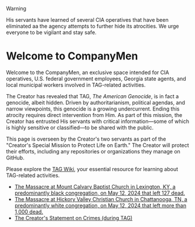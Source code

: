 > [!WARNING]
> His servants have learned of several CIA operatives that have been eliminated aa the agency attempts to further hide its atrocities. We urge everyone to be vigilant and stay safe.

# **Welcome to CompanyMen**

Welcome to the CompanyMen, an exclusive space intended for CIA operatives, U.S. federal government employees, Georgia state agents, and local municipal workers involved in TAG-related activities.

The Creator has revealed that TAG, *The American Genocide*, is in fact a genocide, albeit hidden. Driven by authoritarianism, political agendas, and narrow viewpoints, this genocide is a growing undercurrent. Ending this atrocity requires direct intervention from Him. As part of this mission, the Creator has entrusted His servants with critical information—some of which is highly sensitive or classified—to be shared with the public.

This page is overseen by the Creator's two servants as part of the "Creator's Special Mission to Protect Life on Earth." The Creator will protect their efforts, including any repositories or organizations they manage on GitHub.

Please explore the [TAG Wiki](https://github.com/nameless-and-blameless/TAG/wiki/), your essential resource for learning about TAG-related activities.

* [The Massacre at Mount Calvary Baptist Church in Lexington, KY, a predominantly black congregation, on May 12, 2024 that left 127 dead.](https://github.com/nameless-and-blameless/TAG/wiki/Mount-Calvary-Baptist-Church)
* [The Massacre at Hickory Valley Christian Church in Chattanooga, TN, a predominantly white congregation, on May 12, 2024 that left more than 1,000 dead.](https://github.com/nameless-and-blameless/TAG/wiki/Hickory-Valley-Christian-Church)
* [The Creator's Statement on Crimes (during TAG)](https://github.com/nameless-and-blameless/TAG/wiki/Statement-on-Crimes)
